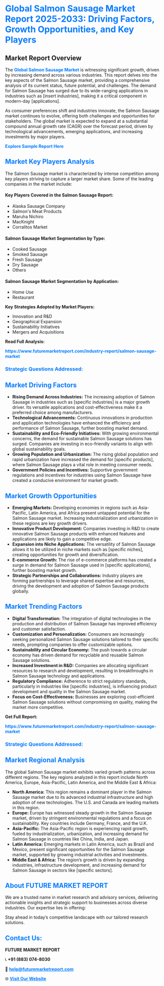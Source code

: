 <h1 style="color: #007BFF;">Global Salmon Sausage Market Report 2025-2033: Driving Factors, Growth Opportunities, and Key Players</h1>

<section id="overview">
<h2>Market Report Overview</h2>
<p>The <a href="https://www.futuremarketreport.com/industry-report/salmon-sausage-market" style="color: #007BFF; text-decoration: none;"><strong>Global Salmon Sausage Market</strong></a> is witnessing significant growth, driven by increasing demand across various industries. This report delves into the key aspects of the Salmon Sausage market, providing a comprehensive analysis of its current status, future potential, and challenges. The demand for Salmon Sausage has surged due to its wide-ranging applications in industries such as [insert industries], making it a critical component in modern-day [applications].</p>
<p>As consumer preferences shift and industries innovate, the Salmon Sausage market continues to evolve, offering both challenges and opportunities for stakeholders. The global market is expected to expand at a substantial compound annual growth rate (CAGR) over the forecast period, driven by technological advancements, emerging applications, and increasing investments by major players.</p>
</section>

<section id="overview">
<p><a href="https://www.futuremarketreport.com/request-sample/reportId=52267" style="color: #007BFF; text-decoration: none;"><strong>Explore Sample Report Here</strong></a></p>
</section>

<section id="key-players">
<h2 style="color: #007BFF;">Market Key Players Analysis</h2>
<p>The Salmon Sausage market is characterized by intense competition among key players striving to capture a larger market share. Some of the leading companies in the market include:</p>
<h4>Key Players Covered in the Salmon Sausage Report:</h4>
<ul><li>Alaska Sausage Company</li><li>Salmon&#039;s Meat Products</li><li>Maruha Nichiro</li><li>MacKnight</li><li>Corralitos Market</li></ul>
<h4>Salmon Sausage Market Segmentation by Type:</h4>
<ul><li>Cooked Sausage</li><li>Smoked Sausage</li><li>Fresh Sausage</li><li>Dry Sausage</li><li>Others</li></ul>

<h4>Salmon Sausage Market Segmentation by Application:</h4>
<ul><li>Home Use</li><li>Restaurant</li></ul>
<p><strong>Key Strategies Adopted by Market Players:</strong></p>
<ul>
<li>Innovation and R&D</li>
<li>Geographical Expansion</li>
<li>Sustainability Initiatives</li>
<li>Mergers and Acquisitions</li>
</ul>
</section>

<section>
<p><strong>Read Full Analysis: </strong></p><a href="https://www.futuremarketreport.com/industry-report/salmon-sausage-market" style="color: #007BFF; text-decoration: none;"><strong>https://www.futuremarketreport.com/industry-report/salmon-sausage-market</strong></a>
<h3 style="color: #007BFF;">Strategic Questions Addressed:</h3>
</section>

<section id="driving-factors">
<h2 style="color: #007BFF;">Market Driving Factors</h2>
<ul>
<li><strong>Rising Demand Across Industries:</strong> The increasing adoption of Salmon Sausage in industries such as [specific industries] is a major growth driver. Its versatile applications and cost-effectiveness make it a preferred choice among manufacturers.</li>
<li><strong>Technological Advancements:</strong> Continuous innovations in production and application technologies have enhanced the efficiency and performance of Salmon Sausage, further boosting market demand.</li>
<li><strong>Sustainability and Eco-Friendly Initiatives:</strong> With growing environmental concerns, the demand for sustainable Salmon Sausage solutions has surged. Companies are investing in eco-friendly variants to align with global sustainability goals.</li>
<li><strong>Growing Population and Urbanization:</strong> The rising global population and rapid urbanization have increased the demand for [specific products], where Salmon Sausage plays a vital role in meeting consumer needs.</li>
<li><strong>Government Policies and Incentives:</strong> Supportive government regulations and incentives for industries using Salmon Sausage have created a conducive environment for market growth.</li>
</ul>
</section>

<section id="growth-opportunities">
<h2 style="color: #007BFF;">Market Growth Opportunities</h2>
<ul>
<li><strong>Emerging Markets:</strong> Developing economies in regions such as Asia-Pacific, Latin America, and Africa present untapped potential for the Salmon Sausage market. Increasing industrialization and urbanization in these regions are key growth drivers.</li>
<li><strong>Innovative Product Development:</strong> Companies investing in R&D to create innovative Salmon Sausage products with enhanced features and applications are likely to gain a competitive edge.</li>
<li><strong>Expansion into Niche Applications:</strong> The versatility of Salmon Sausage allows it to be utilized in niche markets such as [specific niches], creating opportunities for growth and diversification.</li>
<li><strong>E-commerce Growth:</strong> The rise of e-commerce platforms has created a surge in demand for Salmon Sausage used in [specific applications], further boosting market growth.</li>
<li><strong>Strategic Partnerships and Collaborations:</strong> Industry players are forming partnerships to leverage shared expertise and resources, driving the development and adoption of Salmon Sausage products globally.</li>
</ul>
</section>

<section id="trending-factors">
<h2 style="color: #007BFF;">Market Trending Factors</h2>
<ul>
<li><strong>Digital Transformation:</strong> The integration of digital technologies in the production and distribution of Salmon Sausage has improved efficiency and customer satisfaction.</li>
<li><strong>Customization and Personalization:</strong> Consumers are increasingly seeking personalized Salmon Sausage solutions tailored to their specific needs, prompting companies to offer customizable options.</li>
<li><strong>Sustainability and Circular Economy:</strong> The push towards a circular economy has driven demand for recyclable and reusable Salmon Sausage solutions.</li>
<li><strong>Increased Investment in R&D:</strong> Companies are allocating significant resources to research and development, resulting in breakthroughs in Salmon Sausage technology and applications.</li>
<li><strong>Regulatory Compliance:</strong> Adherence to strict regulatory standards, particularly in industries like [specific industries], is influencing product development and quality in the Salmon Sausage market.</li>
<li><strong>Focus on Cost-Effectiveness:</strong> Businesses are exploring cost-efficient Salmon Sausage solutions without compromising on quality, making the market more competitive.</li>
</ul>
</section>

<section>
<p><strong>Get Full Report: </strong></p><a href="https://www.futuremarketreport.com/industry-report/salmon-sausage-market" style="color: #007BFF; text-decoration: none;"><strong>https://www.futuremarketreport.com/industry-report/salmon-sausage-market</strong></a>
<h3 style="color: #007BFF;">Strategic Questions Addressed:</h3>
</section>


<section id="regional-analysis">
<h2 style="color: #007BFF;">Market Regional Analysis</h2>
<p>The global Salmon Sausage market exhibits varied growth patterns across different regions. The key regions analyzed in this report include North America, Europe, Asia-Pacific, Latin America, and the Middle East & Africa:</p>
<ul>
<li><strong>North America:</strong> This region remains a dominant player in the Salmon Sausage market due to its advanced industrial infrastructure and high adoption of new technologies. The U.S. and Canada are leading markets in this region.</li>
<li><strong>Europe:</strong> Europe has witnessed steady growth in the Salmon Sausage market, driven by stringent environmental regulations and a focus on sustainability. Key countries include Germany, France, and the U.K.</li>
<li><strong>Asia-Pacific:</strong> The Asia-Pacific region is experiencing rapid growth, fueled by industrialization, urbanization, and increasing demand for Salmon Sausage in countries like China, India, and Japan.</li>
<li><strong>Latin America:</strong> Emerging markets in Latin America, such as Brazil and Mexico, present significant opportunities for the Salmon Sausage market, supported by growing industrial activities and investments.</li>
<li><strong>Middle East & Africa:</strong> The region’s growth is driven by expanding industries, infrastructure development, and increasing demand for Salmon Sausage in sectors like [specific sectors].</li>
</ul>
</section>

<footer>
<h2 style="color: #007BFF;">About FUTURE MARKET REPORT</h2>
<p>We are a trusted name in market research and advisory services, delivering actionable insights and strategic support to businesses across diverse industries. Our expertise lies in offering:</p>

<p>Stay ahead in today’s competitive landscape with our tailored research solutions.</p>

<h2 style="color: #007BFF;">Contact Us:</h2>
<p><strong>FUTURE MARKET REPORT</strong></p>
<p>📞 <strong>+91 (883) 074-8030</strong></p>
<p>📧 <strong><a href="mailto:help@futuremarketreport.com" style="color: #007BFF;">help@futuremarketreport.com</a></strong></p>
<p>🌐 <strong><a href="https://www.futuremarketreport.com/" style="color: #007BFF;">Visit Our Website</a></strong></p>
</footer>
